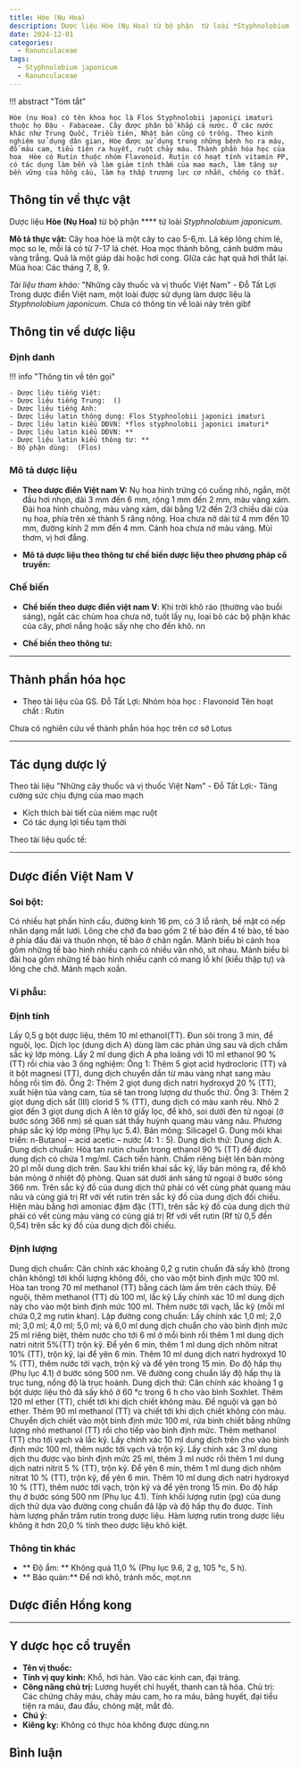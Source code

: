 ```yaml
---
title: Hòe (Nụ Hoa)
description: Dược liệu Hòe (Nụ Hoa) từ bộ phận  từ loài *Styphnolobium japonicum*
date: 2024-12-01
categories:
  - Ranunculaceae
tags:
  - Styphnolobium japonicum
  - Ranunculaceae
---
```

!!! abstract "Tóm tắt"

    Hòe (nụ Hoa) có tên khoa học là Flos Styphnolobii japonici imaturi thuộc họ Đậu - Fabaceae. Cây được phân bố khắp cả nước. Ở các nước khác như Trung Quốc, Triều tiên, Nhật bản cũng có trồng. Theo kinh nghiệm sử dụng dân gian, Hòe được sử dụng trong những bệnh ho ra máu, đổ máu cam, tiểu tiện ra huyết, ruột chảy máu. Thành phần hóa học của hoa  Hòe có Rutin thuộc nhóm Flavonoid. Rutin có hoạt tính vitamin PP, có tác dụng làm bền và làm giảm tính thấm của mao mạch, làm tăng sự bền vững của hồng cầu, làm hạ thấp trương lực cơ nhẵn, chống co thắt.

## Thông tin về thực vật


Dược liệu **Hòe (Nụ Hoa)** từ bộ phận **** từ loài *Styphnolobium japonicum*.

**Mô tả thực vật:** Cây hoa hòe là một cây to cao 5-6,m. Lá kép lông chim lẻ, mọc so le, mỗi lá có từ 7-17 lá chét. Hoa mọc thành bông, cánh bướm màu vàng trắng. Quả là một giáp dài hoặc hơi cong. GIữa các hạt quả hơi thắt lại. Mùa hoa: Các tháng 7, 8, 9.

*Tài liệu tham khảo:* "Những cây thuốc và vị thuốc Việt Nam" - Đỗ Tất Lợi 
Trong dược điển Việt nam, một loài được sử dụng làm dược liệu là *Styphnolobium japonicum*. 
Chưa có thông tin về loài này trên gibf


## Thông tin về dược liệu 

### Định danh

!!! info "Thông tin về tên gọi"

    - Dược liệu tiếng Việt: 
    - Dược liệu tiếng Trung:  ()
    - Dược liệu tiếng Anh: 
    - Dược liệu latin thông dụng: Flos Styphnolobii japonici imaturi
    - Dược liệu latin kiểu DĐVN: *flos styphnolobii japonici imaturi*
    - Dược liệu latin kiểu DĐVN: **
    - Dược liệu latin kiểu thông tư: **
    - Bộ phận dùng:  (Flos)

### Mô tả dược liệu 

- **Theo dược điển Việt nam V:** Nụ hoa hình trứng có cuống nhỏ, ngắn, một đầu hơi nhọn, dài 3 mm đến 6 mm, rộng 1 mm đến 2 mm, màu vàng xám. Đài hoa hình chuông, màu vàng xám, dài bằng 1/2 đến 2/3 chiều dài của nụ hoa, phía trên xẻ thành 5 răng nông. Hoa chưa nở dài từ 4 mm đến 10 mm, đường kính 2 mm đến 4 mm. Cánh hoa chưa nở màu vàng. Mùi thơm, vị hơi đắng.

- **Mô tả dược liệu theo thông tư chế biến dược liệu theo phương pháp cổ truyền:** 

### Chế biến 

- **Chế biến theo dược điển việt nam V**: Khi trời khô ráo (thường vào buổi sáng), ngắt các chùm hoa chưa nở, tuốt lấy nụ, loại bỏ các bộ phận khác của cây, phơi nắng hoặc sấy nhẹ cho đến khô. nn

- **Chế biến theo thông tư:** 

--- 

## Thành phần hóa học

- Theo tài liệu của GS. Đỗ Tất Lợi:  Nhóm hóa học : Flavonoid
Tên hoạt chất : Rutin
    
Chưa có nghiên cứu về thành phần hóa học trên cơ sở Lotus

---

## Tác dụng dược lý

Theo tài liệu "Những cây thuốc và vị thuốc Việt Nam" - Đỗ Tất Lợi:- Tăng cường sức chịu đựng của mao mạch
- Kích thích bài tiết của niêm mạc ruột
- Có tác dụng lợi tiểu tạm thời

Theo tài liệu quốc tế: 

---

## Dược điển Việt Nam V

### Soi bột:

Có nhiều hạt phấn hình cầu, đường kính 16 pm, có 3 lỗ rãnh, bề mặt có nếp nhăn dạng mắt lưới. Lông che chở đa bao gồm 2 tế bào đến 4 tế bào, tế bào ở phía đầu đài và thuôn nhọn, tế bào ở chân ngắn. Mảnh biểu bì cánh hoa gồm những tế bào hình nhiều cạnh có nhiều vân nhỏ, sít nhau. Mảnh biểu bì đài hoa gồm những tế bào hình nhiều cạnh có mang lỗ khí (kiểu thập tự) và lông che chở. Mảnh mạch xoắn.

<!-- Hình ảnh soi bột sẽ được tự động chèn vào đây sau -->

### Vi phẫu:



<!-- Hình ảnh vi phẫu sẽ được tự động chèn vào đây sau -->

### Định tính

Lấy 0,5 g bột dược liệu, thêm 10 ml ethanol(TT). Đun sôi trong 3 min, để nguội, lọc. Dịch lọc (dung dịch A) dùng làm các phản ứng sau và dịch chấm sắc ký lớp mỏng. Lấy 2 ml dung dịch A pha loãng với 10 ml ethanol 90 % (TT) rồi chia vào 3 ống nghiệm: Ống 1: Thêm 5 giọt acid hydrocloric (TT) và ít bột magnesi (TT), dung dịch chuyển dần từ màu vàng nhạt sang màu hồng rồi tím đỏ. Ống 2: Thêm 2 giọt dung dịch natri hydroxyd 20 % (TT), xuất hiện tủa vàng cam, tủa sẽ tan trong lượng dư thuốc thử. Ống 3: Thêm 2 giọt dung dịch sắt (III) clorid 5 % (TT), dung dịch có màu xanh rêu. Nhỏ 2 giọt đến 3 giọt dung dịch A lên tờ giấy lọc, để khô, soi dưới đèn tử ngoại (ở bước sóng 366 nm) sẽ quan sát thấy huỳnh quang màu vàng nâu. Phương pháp sắc ký lớp mỏng (Phụ lục 5.4). Bản mỏng: Silicagel G. Dung môi khai triển: n-Butanol – acid acetic – nước (4: 1 : 5). Dung dịch thử: Dung dịch A. Dung dịch chuẩn: Hòa tan rutin chuẩn trong ethanol 90 % (TT) để được dung dịch có chứa 1 mg/ml. Cách tiến hành. Chấm riêng biệt lên bản mỏng 20 pl mỗi dung dịch trên. Sau khi triển khai sắc ký, lấy bản mỏng ra, để khô bản mỏng ở nhiệt độ phòng. Quan sát dưới ánh sáng tử ngoại ở bước sóng 366 nm. Trên sắc ký đồ của dung dịch thử phải có vết cùng phát quang màu nâu và cùng giá trị Rf với vết rutin trên sắc ký đồ của dung dịch đối chiếu. Hiện màu bằng hơi amoniac đậm đặc (TT), trên sắc ký đồ của dung dịch thử phải có vết cùng màu vàng có cùng giá trị Rf với vết rutin (Rf từ 0,5 đến 0,54) trên sắc ký đồ của dung dịch đối chiếu.

### Định lượng

Dung dịch chuẩn: Cân chính xác khoảng 0,2 g rutin chuẩn đã sấy khô (trong chân không) tới khối lượng không đổi, cho vào một bình định mức 100 ml. Hòa tan trong 70 ml methanol (TT) bằng cách làm ấm trên cách thủy. Để nguội, thêm methanol (TT) dù 100 ml, lắc kỹ Lấy chính xác 10 ml dung dịch này cho vào một bình định mức 100 ml. Thêm nước tới vạch, lắc kỹ (mỗi ml chứa 0,2 mg rutin khan). Lập đường cong chuẩn: Lấy chính xác 1,0 ml; 2,0 ml; 3,0 ml; 4,0 ml; 5,0 ml; và 6,0 ml dung dịch chuẩn cho vào bình định mức 25 ml riêng biệt, thêm nước cho tới 6 ml ở mỗi bình rồi thêm 1 ml dung dịch natri nitrit 5%(TT) trộn kỹ. Để yên 6 min, thêm 1 ml dung dịch nhôm nitrat 10% (TT), trộn kỹ, lại để yên 6 min. Thêm 10 ml dung dịch natri hydroxyd 10 % (TT), thêm nước tới vạch, trộn kỹ và để yên trong 15 min. Đo độ hấp thụ (Phụ lục 4.1) ở bước sóng 500 nm. Vẽ đường cong chuẩn lấy độ hấp thụ là trục tung, nồng độ là trục hoành. Dung dịch thử: Cân chính xác khoảng 1 g bột dược liệu thô đã sấy khô ở 60 °c trong 6 h cho vào bình Soxhlet. Thêm 120 ml ether (TT), chiết tới khi dịch chiết không màu. Để nguội và gạn bỏ ether. Thêm 90 ml methanol (TT) và chiết tới khi dịch chiết không còn màu. Chuyển dịch chiết vào một bình định mức 100 ml, rửa bình chiết bằng những lượng nhỏ methanol (TT) rồi cho tiếp vào bình định mức. Thêm methanol (TT) cho tới vạch và lắc kỹ. Lấy chính xác 10 ml dung dịch trên cho vào bình định mức 100 ml, thêm nước tới vạch và trộn kỹ. Lấy chính xác 3 ml dung dịch thu được vào bình định mức 25 ml, thêm 3 ml nước rồi thêm 1 ml dung dịch natri nitrit 5 % (TT), trộn kỹ. Để yên 6 min, thêm 1 ml dung dịch nhôm nitrat 10 % (TT), trộn kỹ, để yên 6 min. Thêm 10 ml dung dịch natri hydroxyd 10 % (TT), thêm nước tới vạch, trộn kỹ và để yên trong 15 min. Đo độ hấp thụ ở bước sóng 500 nm (Phụ lục 4.1). Tính khối lượng rutin (pg) của dung dịch thử dựa vào đường cong chuẩn đã lập và độ hấp thụ đo được. Tính hàm lượng phần trăm rutin trong dược liệu. Hàm lượng rutin trong dược liệu không ít hơn 20,0 % tính theo dược liệu khô kiệt.

### Thông tin khác 

- ** Độ ẩm: ** Không quá 11,0 % (Phụ lục 9.6, 2 g, 105 °c, 5 h).
- ** Bảo quản:** Để nơi khô, tránh mốc, mọt.nn

## Dược điển Hồng kong

<!-- PDF sẽ được tự động chèn vào đây sau -->


---

## Y dược học cổ truyền

- **Tên vị thuốc:** 
- **Tính vị quy kinh:** Khổ, hơi hàn. Vào các kinh can, đại tràng.
- **Công năng chủ trị:** Lương huyết chỉ huyết, thanh can tả hỏa.
Chủ trị: Các chứng chảy máu, chảy máu cam, ho ra máu, băng huyết, đại tiểu tiện ra máu, đau đầu, chóng mặt, mắt đỏ.
- **Chú ý:** 
- **Kiêng kỵ:** Không có thực hỏa không được dùng.nn



## Bình luận

<div id="giscus-container"></div>
<script src="https://giscus.app/client.js"
        data-repo="hoangson0787/CSDL-duoc-lieu"
        data-repo-id="R_kgDONbMRNA"
        data-category="Duoc lieu"
        data-category-id="DIC_kwDONbMRNM4ClklR"
        data-mapping="pathname"
        data-strict="0"
        data-reactions-enabled="1"
        data-emit-metadata="1"
        data-input-position="bottom"
        data-theme="light"
        data-lang="en"
        crossorigin="anonymous"
        async>
</script>


